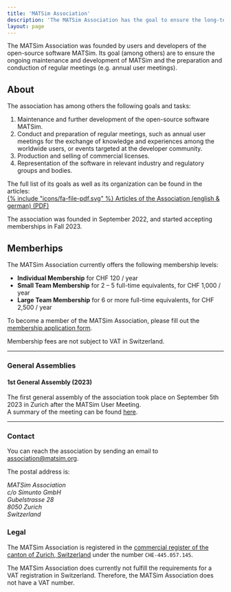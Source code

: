 ```yaml
---
title: 'MATSim Association'
description: 'The MATSim Association has the goal to ensure the long-term prosperity of MATSim.'
layout: page
---
```


<div class="lead">

The MATSim Association was founded by users and developers of the open-source software MATSim.
Its goal (among others) are to ensure the ongoing maintenance and development of MATSim and
the preparation and conduction of regular meetings (e.g. annual user meetings).

</div>

## About

The association has among others the following goals and tasks:

1. Maintenance and further development of the open-source software MATSim.
2. Conduct and preparation of regular meetings, such as annual user meetings for the exchange of knowledge and experiences among the worldwide users, or events targeted at the developer community.
3. Production and selling of commercial licenses.
4. Representation of the software in relevant industry and regulatory groups and bodies.

The full list of its goals as well as its organization can be found in the articles:  
<a href="2022_Statuten_bilingual.pdf">{% include "icons/fa-file-pdf.svg" %} Articles of the Association (english & german) (PDF)</a>

The association was founded in September 2022, and started accepting memberships in Fall 2023.


## Memberhips

The MATSim Association currently offers the following membership levels:

- <b>Individual Membership</b> for CHF 120 / year
- <b>Small Team Membership</b> for 2 – 5 full-time equivalents, for CHF 1,000 / year
- <b>Large Team Membership</b> for 6 or more full-time equivalents, for CHF 2,500 / year

<p class="highlight">
To become a member of the MATSim Association, please fill out the <a href="https://matsim.payrexx.com" target="_blank">membership application form</a>.
</p>

Membership fees are not subject to VAT in Switzerland.


---

### General Assemblies

#### 1st General Assembly (2023)

The first general assembly of the association took place on September 5th 2023 in Zurich after the MATSim User Meeting.  
A summary of the meeting can be found [here](/association/ga-2023/).

---

<div class="grid mt-l-xl" data-rows="masonry" data-layout="50-50">

<div>

### Contact

You can reach the association by sending an email to [association@matsim.org](mailto:association@matsim.org).

The postal address is:  

<address>

MATSim Association  
c/o Simunto GmbH  
Gubelstrasse 28  
8050 Zurich  
Switzerland

</address>

</div>

<div>

### Legal

The MATSim Association is registered in the 
<a href="https://zh.chregister.ch/cr-portal/auszug/auszug.xhtml?uid=CHE-445.057.145" rel="nofollow" target="_blank">commercial register of the canton of Zurich, Switzerland</a> 
under the number `CHE-445.057.145`.

The MATSim Association does currently not fulfill the requirements for a VAT registration in Switzerland. Therefore, the MATSim Association does not have a VAT number.

</div>
</div>

